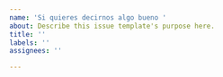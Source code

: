 ```yaml
---
name: 'Si quieres decirnos algo bueno '
about: Describe this issue template's purpose here.
title: ''
labels: ''
assignees: ''

---
```



